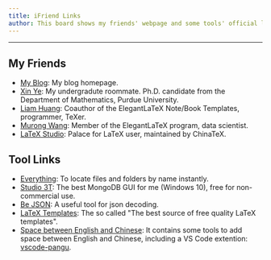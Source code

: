 ```yaml
---
title: iFriend Links
author: This board shows my friends' webpage and some tools' official links
---
```


---
## My Friends
+ [My Blog](http://ddswhu.com/): My blog homepage.
+ [Xin Ye](https://myxy.org/): My undergradute roommate. Ph.D. candidate from the Department of Mathematics, Purdue University.
+ [Liam Huang](https://liam0205.me/): Coauthor of the ElegantLaTeX Note/Book Templates, programmer, TeXer.
+ [Murong Wang](http://wangmurong.org.cn/): Member of the ElegantLaTeX program, data scientist.
+ [LaTeX Studio](http://www.latexstudio.net/): Palace for LaTeX user, maintained by ChinaTeX.

## Tool Links

+ [Everything](http://www.voidtools.com/): To locate files and folders by name instantly.
+ [Studio 3T](https://studio3t.com/): The best MongoDB GUI for me (Windows 10), free for non-commercial use.
+ [Be JSON](http://www.bejson.com/): A useful tool for json decoding.
+ [LaTeX Templates](http://www.latextemplates.com/): The so called "The best source of free quality LaTeX templates".
+ [Space between English and Chinese](https://github.com/vinta/pangu.js/): It contains some tools to add space between English and Chinese, including a VS Code extention: [vscode-pangu](https://github.com/baurine/vscode-pangu).
